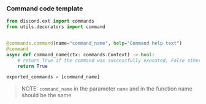### Command code template
```python
from discord.ext import commands
from utils.decorators import command


@commands.command(name="command_name", help="Command help text")
@command
async def command_name(ctx: commands.Context) -> bool:
    # return True if the command was successfully executed, False otherwise
    return True

exported_commands = [command_name]
```

>NOTE: `command_name` in the parameter `name` and in the function name should be the same